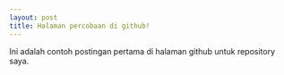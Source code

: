 ```yaml
---
layout: post
title: Halaman percobaan di github!
---
```


Ini adalah contoh postingan pertama di halaman github untuk repository saya. 
